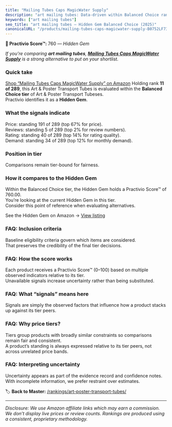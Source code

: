 ```yaml
---
title: "Mailing Tubes Caps MagicWater Supply"
description: "art mailing tubes: Data-driven within Balanced Choice ranking using the Practivio Score™. Positioned by quality, value, demand, findability, momentum."
keywords: ["art mailing tubes"]
seo_title: "art mailing tubes — Hidden Gem Balanced Choice (2025)"
canonicalURL: "/products/mailing-tubes-caps-magicwater-supply-B0752LF73T/"
---
```


**💎 Practivio Score™:** 760 — _Hidden Gem_


*If you're comparing **art mailing tubes**, **[Mailing Tubes Caps MagicWater Supply](https://www.amazon.com/dp/B0752LF73T?tag=practivio-20)** is a strong alternative to put on your shortlist.*
### Quick take
[Shop “Mailing Tubes Caps MagicWater Supply” on Amazon](https://www.amazon.com/dp/B0752LF73T?tag=practivio-20)
Holding rank **11 of 289**, this Art & Poster Transport Tubes is evaluated within the **Balanced Choice tier** of Art & Poster Transport Tubeses.  
Practivio identifies it as a **Hidden Gem**.

### What the signals indicate
Price: standing 191 of 289 (top 67% for price).  
Reviews: standing 5 of 289 (top 2% for review numbers).  
Rating: standing 40 of 289 (top 14% for rating quality).  
Demand: standing 34 of 289 (top 12% for monthly demand).

### Position in tier
Comparisons remain tier-bound for fairness.

### How it compares to the Hidden Gem
Within the Balanced Choice tier, the Hidden Gem holds a Practivio Score™ of 760.00.  
You’re looking at the current Hidden Gem in this tier.  
Consider this point of reference when evaluating alternatives.  

See the Hidden Gem on Amazon → [View listing](https://www.amazon.com/dp/B0752LF73T?tag=practivio-20)

### FAQ: Inclusion criteria
Baseline eligibility criteria govern which items are considered.  
That preserves the credibility of the final tier decisions.

### FAQ: How the score works
Each product receives a Practivio Score™ (0–100) based on multiple observed indicators relative to its tier.  
Unavailable signals increase uncertainty rather than being substituted.

### FAQ: What “signals” means here
Signals are simply the observed factors that influence how a product stacks up against its tier peers.

### FAQ: Why price tiers?
Tiers group products with broadly similar constraints so comparisons remain fair and consistent.  
A product’s standing is always expressed relative to its tier peers, not across unrelated price bands.

### FAQ: Interpreting uncertainty
Uncertainty appears as part of the evidence record and confidence notes.  
With incomplete information, we prefer restraint over estimates.


🏷️ **Back to Master:** [/rankings/art-poster-transport-tubes/](/rankings/art-poster-transport-tubes/)

---
_Disclosure: We use Amazon affiliate links which may earn a commission. We don’t display live prices or review counts. Rankings are produced using a consistent, proprietary methodology._
